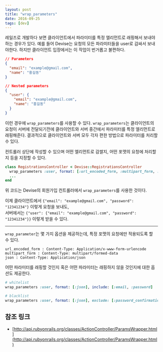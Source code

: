 ```yaml
---
layout: post
title: "wrap_parameters"
date: 2016-09-25
tags: [dev]
---
```


레일즈로 개발하다 보면 클라이언트에서 파라미터를 특정 엘리먼트로 래핑해서 보내야하는 경우가 있다.
예를 들어 Devise는 요청의 모든 파라미터들을 user로 감싸서 보내야한다.
하지만 클라이언트 입장에서는 이 작업이 번거롭고 불편하다.

```json
// Parameters
{
  "email": "example@gmail.com",
  "name": "홍길동"
}

// Nested parameters
{
  "user": {
    "email": "example@gmail.com",
    "name": "홍길동"
  }
}
```

이런 경우에 ```wrap_parameters```를 사용할 수 있다.
```wrap_parameters```는 클라이언트의 요청이 서버에 전달되기전에 클라이언트와 서버 중간에서 파라미터를 특정 엘리먼트로 래핑해준다.
결과적으로 클라이언트와 서버 모두 각자 편한 방법으로 파라미터를 처리할 수 있다.

컨트롤러 상단에 작성할 수 있으며 어떤 엘리먼트로 감쌀지, 어떤 포맷의 요청에 처리할지 등을 지정할 수 있다.

```ruby
class RegistrationsController < Devise::RegistrationsController
  wrap_parameters :user, format: [:url_encoded_form, :multipart_form, :json]
  ...
end
```

위 코드는 Devise의 회원가입 컨트롤러에서 ```wrap_parameters```를 사용한 것이다.

이제 클라이언트에서 ```{"email": "example@gmail.com", "password": "12341234"}``` 이렇게 요청을 보내도,  
서버에서는 ```{"user": {"email": "example@gmail.com", "password": "12341234"}}``` 이렇게 받을 수 있다.

---

```wrap_parameter```는 몇 가지 옵션을 제공하는데, 특정 포맷의 요청에만 적용되도록 할 수 있다.

```
url_encoded_form : Content-Type: Application/x-www-form-urlencode
multipart_form : Content-Type: multipart/formed-data
json : Content-Type: Application/json
```

어떤 파라미터를 래핑할 것인지 혹은 어떤 파라미터는 래핑하지 않을 것인지에 대한 옵션도 제공한다.

```ruby
# whitelist
wrap_parameters :user, format: [:json], include: [:email, :password]

# blacklist
wrap_parameters :user, format: [:json], exclude: [:password_confirmation]
```

## 참조 링크
* [http://api.rubyonrails.org/classes/ActionController/ParamsWrapper.html](http://api.rubyonrails.org/classes/ActionController/ParamsWrapper.html)
